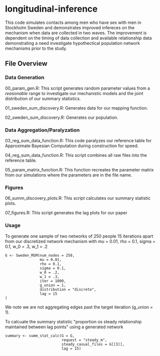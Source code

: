 # longitudinal-inference

This code simulates contacts among men who have sex with men in Stockholm Sweden and demonstrates improved infereces on the mechanism when data are collected in two waves. The improvement is dependent on the timing of data collection and available relationship data demonstrating a need investigate hypothectical population network mechanisms prior to the study. 

## File Overview

### Data Generation

00_param_gen.R: This script generates random parameter values from a *reasonable* range to investigate our mechanistic models and the joint distribution of our summary statistics.

01_sweden_sum_discovery.R: Generates data for our mapping function.

02_sweden_sum_discovery.R: Generates our population.

### Data Aggregation/Paralyzation

03_reg_sum_data_function.R: This code paralyzes our reference table for Approximate Bayesian Computation during construction for speed.

04_reg_sum_data_function.R: This script combines all raw files into the reference table.

05_param_matrix_function.R: This function recreates the parameter matrix from our simulations where the parameters are in the file name.

### Figures
06_summ_discovery_plots.R: This script calculates our summary statistic plots.

07_figures.R: This script generates the lag plots for our paper

### Usage

To generate one sample of two networks of 250 people 15 iterations apart from our discretized network mechanism with mu = 0.01, rho = 0.1, sigma = 0.1, w_0 = .3, w_1 = .2


```
G <- Sweden_MSM(num_nodes = 250,
                mu = 0.01,
                rho = 0.1,
                sigma = 0.1,
                w_0 = .2,
                w_1 = .3,
                iter = 1000,
                g_union = 1,
                distribution = "discrete",
                lag = 15
)
```

We note we are not aggregating edges past the target iteration (g_union = 1).

To calcuate the  summary statistic "proportion os steady relationship maintained between lag points" using a generated network 

```
summary <- summ_stat_calc(G = G,
                          request = "steady_m",
                          steady_casual_files = G[[3]],
                          lag = 15)
```



